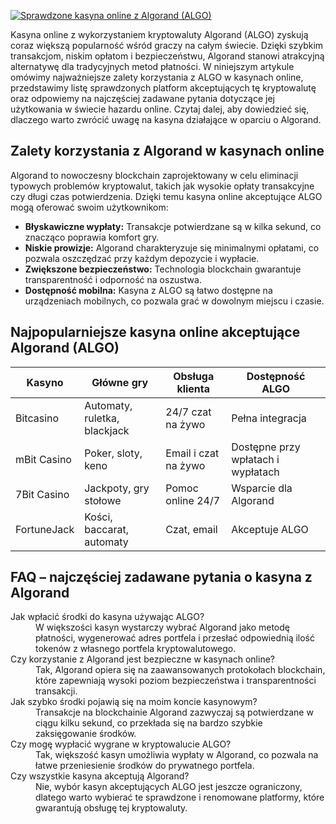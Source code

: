 [![Sprawdzone kasyna online z Algorand (ALGO)](https://123-caf.pages.dev/gitsignup.png)](https://vrmoo.ru/Bt82HjjY)

<p>Kasyna online z wykorzystaniem kryptowaluty Algorand (ALGO) zyskują coraz większą popularność wśród graczy na całym świecie. Dzięki szybkim transakcjom, niskim opłatom i bezpieczeństwu, Algorand stanowi atrakcyjną alternatywę dla tradycyjnych metod płatności. W niniejszym artykule omówimy najważniejsze zalety korzystania z ALGO w kasynach online, przedstawimy listę sprawdzonych platform akceptujących tę kryptowalutę oraz odpowiemy na najczęściej zadawane pytania dotyczące jej użytkowania w świecie hazardu online. Czytaj dalej, aby dowiedzieć się, dlaczego warto zwrócić uwagę na kasyna działające w oparciu o Algorand.</p>  <h2>Zalety korzystania z Algorand w kasynach online</h2> <p>Algorand to nowoczesny blockchain zaprojektowany w celu eliminacji typowych problemów kryptowalut, takich jak wysokie opłaty transakcyjne czy długi czas potwierdzenia. Dzięki temu kasyna online akceptujące ALGO mogą oferować swoim użytkownikom:</p> <ul>   <li><strong>Błyskawiczne wypłaty:</strong> Transakcje potwierdzane są w kilka sekund, co znacząco poprawia komfort gry.</li>   <li><strong>Niskie prowizje:</strong> Algorand charakteryzuje się minimalnymi opłatami, co pozwala oszczędzać przy każdym depozycie i wypłacie.</li>   <li><strong>Zwiększone bezpieczeństwo:</strong> Technologia blockchain gwarantuje transparentność i odporność na oszustwa.</li>   <li><strong>Dostępność mobilna:</strong> Kasyna z ALGO są łatwo dostępne na urządzeniach mobilnych, co pozwala grać w dowolnym miejscu i czasie.</li> </ul>  <h2>Najpopularniejsze kasyna online akceptujące Algorand (ALGO)</h2> <table>   <thead>     <tr>       <th>Kasyno</th>       <th>Główne gry</th>       <th>Obsługa klienta</th>       <th>Dostępność ALGO</th>     </tr>   </thead>   <tbody>     <tr>       <td>Bitcasino</td>       <td>Automaty, ruletka, blackjack</td>       <td>24/7 czat na żywo</td>       <td>Pełna integracja</td>     </tr>     <tr>       <td>mBit Casino</td>       <td>Poker, sloty, keno</td>       <td>Email i czat na żywo</td>       <td>Dostępne przy wpłatach i wypłatach</td>     </tr>     <tr>       <td>7Bit Casino</td>       <td>Jackpoty, gry stołowe</td>       <td>Pomoc online 24/7</td>       <td>Wsparcie dla Algorand</td>     </tr>     <tr>       <td>FortuneJack</td>       <td>Kości, baccarat, automaty</td>       <td>Czat, email</td>       <td>Akceptuje ALGO</td>     </tr>   </tbody> </table>  <h2>FAQ – najczęściej zadawane pytania o kasyna z Algorand</h2> <dl>   <dt>Jak wpłacić środki do kasyna używając ALGO?</dt>   <dd>W większości kasyn wystarczy wybrać Algorand jako metodę płatności, wygenerować adres portfela i przesłać odpowiednią ilość tokenów z własnego portfela kryptowalutowego.</dd>   <dt>Czy korzystanie z Algorand jest bezpieczne w kasynach online?</dt>   <dd>Tak, Algorand opiera się na zaawansowanych protokołach blockchain, które zapewniają wysoki poziom bezpieczeństwa i transparentności transakcji.</dd>   <dt>Jak szybko środki pojawią się na moim koncie kasynowym?</dt>   <dd>Transakcje na blockchainie Algorand zazwyczaj są potwierdzane w ciągu kilku sekund, co przekłada się na bardzo szybkie zaksięgowanie środków.</dd>   <dt>Czy mogę wypłacić wygrane w kryptowalucie ALGO?</dt>   <dd>Tak, większość kasyn umożliwia wypłaty w Algorand, co pozwala na łatwe przeniesienie środków do prywatnego portfela.</dd>   <dt>Czy wszystkie kasyna akceptują Algorand?</dt>   <dd>Nie, wybór kasyn akceptujących ALGO jest jeszcze ograniczony, dlatego warto wybierać te sprawdzone i renomowane platformy, które gwarantują obsługę tej kryptowaluty.</dd> </dl>